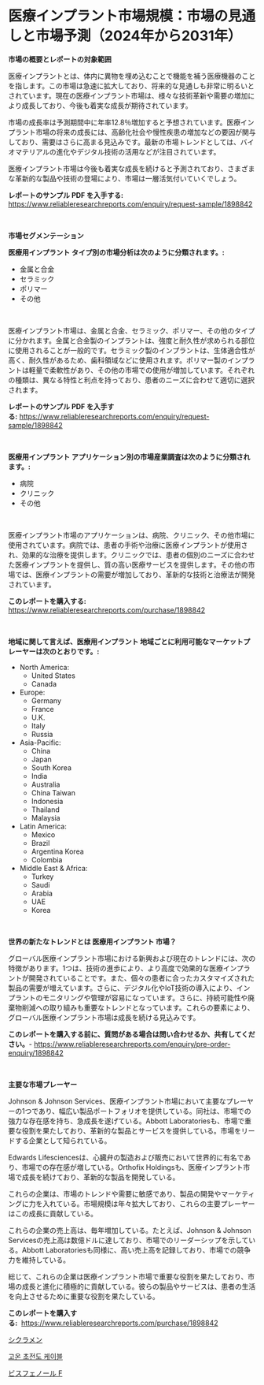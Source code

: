 <p><h1>医療インプラント市場規模：市場の見通しと市場予測（2024年から2031年）</h1></p><p><strong>市場の概要とレポートの対象範囲</strong></p>
<p><p>医療インプラントとは、体内に異物を埋め込むことで機能を補う医療機器のことを指します。この市場は急速に拡大しており、将来的な見通しも非常に明るいとされています。現在の医療インプラント市場は、様々な技術革新や需要の増加により成長しており、今後も着実な成長が期待されています。</p><p>市場の成長率は予測期間中に年率12.8％増加すると予想されています。医療インプラント市場の将来の成長には、高齢化社会や慢性疾患の増加などの要因が関与しており、需要はさらに高まる見込みです。最新の市場トレンドとしては、バイオマテリアルの進化やデジタル技術の活用などが注目されています。</p><p>医療インプラント市場は今後も着実な成長を続けると予測されており、さまざまな革新的な製品や技術の登場により、市場は一層活気付いていくでしょう。</p></p>
<p><strong>レポートのサンプル PDF を入手する:</strong> <a href="https://www.reliableresearchreports.com/enquiry/request-sample/1898842">https://www.reliableresearchreports.com/enquiry/request-sample/1898842</a></p>
<p>&nbsp;</p>
<p><strong>市場セグメンテーション</strong></p>
<p><strong>医療用インプラント タイプ別の市場分析は次のように分類されます。:</strong></p>
<p><ul><li>金属と合金</li><li>セラミック</li><li>ポリマー</li><li>その他</li></ul></p>
<p>&nbsp;</p>
<p><p>医療インプラント市場は、金属と合金、セラミック、ポリマー、その他のタイプに分かれます。金属と合金製のインプラントは、強度と耐久性が求められる部位に使用されることが一般的です。セラミック製のインプラントは、生体適合性が高く、耐久性があるため、歯科領域などに使用されます。ポリマー製のインプラントは軽量で柔軟性があり、その他の市場での使用が増加しています。それぞれの種類は、異なる特性と利点を持っており、患者のニーズに合わせて適切に選択されます。</p></p>
<p><strong>レポートのサンプル PDF を入手する:</strong>&nbsp;<a href="https://www.reliableresearchreports.com/enquiry/request-sample/1898842">https://www.reliableresearchreports.com/enquiry/request-sample/1898842</a></p>
<p>&nbsp;</p>
<p><strong> 医療用インプラント アプリケーション別の市場産業調査は次のように分類されます。:</strong></p>
<p><ul><li>病院</li><li>クリニック</li><li>その他</li></ul></p>
<p>&nbsp;</p>
<p><p>医療インプラント市場のアプリケーションは、病院、クリニック、その他市場に使用されています。病院では、患者の手術や治療に医療インプラントが使用され、効果的な治療を提供します。クリニックでは、患者の個別のニーズに合わせた医療インプラントを提供し、質の高い医療サービスを提供します。その他の市場では、医療インプラントの需要が増加しており、革新的な技術と治療法が開発されています。</p></p>
<p><strong>このレポートを購入する:</strong>&nbsp; <a href="https://www.reliableresearchreports.com/purchase/1898842">https://www.reliableresearchreports.com/purchase/1898842</a></p>
<p>&nbsp;</p>
<p><strong>地域に関して言えば、医療用インプラント 地域ごとに利用可能なマーケットプレーヤーは次のとおりです。:</strong></p>
<p><ul>
    <li>
        North America:
        <ul>
            <li>United States</li>
            <li>Canada</li>
        </ul>
    </li>
    <li>
        Europe:
        <ul>
            <li>Germany</li>
            <li>France</li>
            <li>U.K.</li>
            <li>Italy</li>
            <li>Russia</li>
        </ul>
    </li>
    <li>
        Asia-Pacific:
        <ul>
            <li>China</li>
            <li>Japan</li>
            <li>South Korea</li>
            <li>India</li>
            <li>Australia</li>
            <li>China Taiwan</li>
            <li>Indonesia</li>
            <li>Thailand</li>
            <li>Malaysia</li>
        </ul>
    </li>
    <li>
        Latin America:
        <ul>
            <li>Mexico</li>
            <li>Brazil</li>
            <li>Argentina Korea</li>
            <li>Colombia</li>
        </ul>
    </li>
    <li>
        Middle East & Africa:
        <ul>
            <li>Turkey</li>
            <li>Saudi</li>
            <li>Arabia</li>
            <li>UAE</li>
            <li>Korea</li>
        </ul>
    </li>
    </ul></p>
<p>&nbsp;</p>
<p><strong>世界の新たなトレンドとは 医療用インプラント 市場？</strong></p>
<p><p>グローバル医療インプラント市場における新興および現在のトレンドには、次の特徴があります。1つは、技術の進歩により、より高度で効果的な医療インプラントが開発されていることです。また、個々の患者に合ったカスタマイズされた製品の需要が増えています。さらに、デジタル化やIoT技術の導入により、インプラントのモニタリングや管理が容易になっています。さらに、持続可能性や廃棄物削減への取り組みも重要なトレンドとなっています。これらの要素により、グローバル医療インプラント市場は成長を続ける見込みです。</p></p>
<p><strong>このレポートを購入する前に、質問がある場合は問い合わせるか、共有してください。</strong>- <a href="https://www.reliableresearchreports.com/enquiry/pre-order-enquiry/1898842">https://www.reliableresearchreports.com/enquiry/pre-order-enquiry/1898842</a></p>
<p>&nbsp;</p>
<p><strong>主要な市場プレーヤー</strong></p>
<p><p>Johnson & Johnson Services、医療インプラント市場において主要なプレーヤーの1つであり、幅広い製品ポートフォリオを提供している。同社は、市場での強力な存在感を持ち、急成長を遂げている。Abbott Laboratoriesも、市場で重要な役割を果たしており、革新的な製品とサービスを提供している。市場をリードする企業として知られている。</p><p>Edwards Lifesciencesは、心臓弁の製造および販売において世界的に有名であり、市場での存在感が増している。Orthofix Holdingsも、医療インプラント市場で成長を続けており、革新的な製品を開発している。</p><p>これらの企業は、市場のトレンドや需要に敏感であり、製品の開発やマーケティングに力を入れている。市場規模は年々拡大しており、これらの主要プレーヤーはこの成長に貢献している。</p><p>これらの企業の売上高は、毎年増加している。たとえば、Johnson & Johnson Servicesの売上高は数億ドルに達しており、市場でのリーダーシップを示している。Abbott Laboratoriesも同様に、高い売上高を記録しており、市場での競争力を維持している。</p><p>総じて、これらの企業は医療インプラント市場で重要な役割を果たしており、市場の成長と進化に積極的に貢献している。彼らの製品やサービスは、患者の生活を向上させるために重要な役割を果たしている。</p></p>
<p><strong>このレポートを購入する:</strong>&nbsp;&nbsp;<a href="https://www.reliableresearchreports.com/purchase/1898842">https://www.reliableresearchreports.com/purchase/1898842</a></p>
<p><p><a href="https://medium.com/@mt14785/%E3%82%B5%E3%82%A4%E3%82%AF%E3%83%A9%E3%83%A1%E3%83%B3%E5%B8%82%E5%A0%B4%E3%81%AE%E8%A6%8F%E6%A8%A1-cagr-%E3%83%88%E3%83%AC%E3%83%B3%E3%83%892024%E5%B9%B4%E3%81%8B%E3%82%892030%E5%B9%B4-f726afe3a000">シクラメン</a></p><p><a href="https://medium.com/@adonispellea2022/%EA%B3%A0%EC%98%A8-%EC%B4%88%EC%A0%84%EB%8F%84-%EC%BC%80%EC%9D%B4%EB%B8%94-%EC%8B%9C%EC%9E%A5-%EC%84%B1%EA%B3%B5%EC%A0%81%EC%9D%B8-%EB%B9%84%EC%A6%88%EB%8B%88%EC%8A%A4-%EC%A0%84%EB%9E%B5%EC%9D%98-%EC%97%B4%EC%87%A0-2031%EB%85%84%EA%B9%8C%EC%A7%80%EC%9D%98-%EC%98%88%EC%B8%A1-7fdd45029e17">고온 초전도 케이블</a></p><p><a href="https://medium.com/@jamiebertrgnaum3545/%E3%83%93%E3%82%B9%E3%83%95%E3%82%A7%E3%83%8E%E3%83%BC%E3%83%ABf%E5%B8%82%E5%A0%B4%E5%88%86%E6%9E%90-%E3%81%9D%E3%81%AEcagr-%E5%B8%82%E5%A0%B4%E3%82%BB%E3%82%B0%E3%83%A1%E3%83%B3%E3%83%86%E3%83%BC%E3%82%B7%E3%83%A7%E3%83%B3%E3%81%8A%E3%82%88%E3%81%B3%E3%82%B0%E3%83%AD%E3%83%BC%E3%83%90%E3%83%AB%E7%94%A3%E6%A5%AD%E6%A6%82%E8%A6%B3-a11986212491">ビスフェノール F</a></p></p>